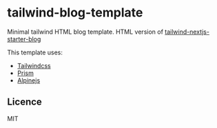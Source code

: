 # tailwind-blog-template
Minimal tailwind HTML blog template. 
HTML version of [tailwind-nextjs-starter-blog](https://github.com/timlrx/tailwind-nextjs-starter-blog)

This template uses:
- [Tailwindcss](https://tailwindcss.com/)
- [Prism](https://prismjs.com/)
- [Alpinejs](https://alpinejs.dev/)

## Licence
MIT
